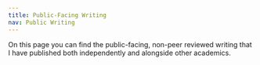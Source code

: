 ```yaml
---
title: Public-Facing Writing
nav: Public Writing
---
```


On this page you can find the public-facing, non-peer reviewed writing that I have published both independently and alongside other academics.